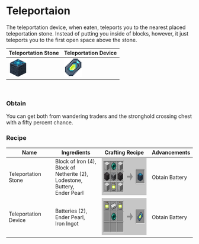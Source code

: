 # Teleportaion
The teleportation device, when eaten, teleports you to the nearest placed teleportation stone. 
Instead of putting you
inside of blocks, however, it just teleports you to the first open space above the stone.
<br>

| Teleportation Stone                                                             | Teleportation Device                                                            |
|---------------------------------------------------------------------------------|:--------------------------------------------------------------------------------|
| <img src="./img/teleportation1.png" alt="Teleportation" height="50" width="50"> | <img src="./img/teleportation2.png" alt="Teleportation" height="50" width="50"> |

<br>

### Obtain
You can get both from wandering traders and the stronghold crossing chest with a fifty percent chance.

### Recipe

| Name                 | Ingredients                                                                               | Crafting Recipe                                                                      | Advancements   |
|----------------------|-------------------------------------------------------------------------------------------|--------------------------------------------------------------------------------------|----------------|
| Teleportation Stone  | Block of Iron (4), <br/>Block of Netherite (2), <br/>Lodestone, Buttery, <br/>Ender Pearl | <img src="./img/recipe_teleportation_1.png" alt="Teleportation Recipe" height="100"> | Obtain Battery |
| Teleportation Device | Batteries (2), <br/>Ender Pearl, <br/>Iron Ingot                                          | <img src="./img/recipe_teleportation_2.png" alt="Teleportation Recipe" height="100"> | Obtain Battery |
